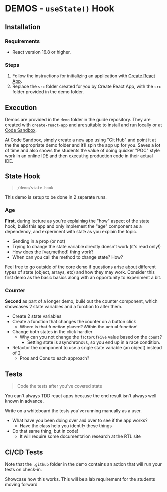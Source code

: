 # DEMOS - `useState()` Hook

## Installation

### Requirements

- React version 16.8 or higher.

### Steps

1. Follow the instructions for initializing an application with [Create React App](https://create-react-app.dev/docs/getting-started).
1. Replace the `src` folder created for you by Create React App, with the `src` folder provided in the demo folder.

## Execution

Demos are provided in the `demo` folder in the guide repository. They are created with `create-react-app` and are suitable to install and run locally or at [Code Sandbox](http://codesandbox.io).

At Code Sandbox, simply create a new app using "Git Hub" and point it at the the appropriate demo folder and it'll spin the app up for you. Saves a lot of time and also shows the students the value of doing quicker "POC" style work in an online IDE and then executing production code in their actual IDE.

## State Hook

> `/demo/state-hook`

This demo is setup to be done in 2 separate runs.

### Age

**First**, during lecture as you're explaining the "how" aspect of the state hook, build this app and only implement the "age" component as a dependency, and experiment with state as you explain the topic.

- Sending in a prop (or not)
- Trying to change the state variable directly doesn't work (it's read only!)
- How does the [var,method] thing work?
- When can you call the method to change state? How?

Feel free to go outside of the core demo if questions arise about different types of state (object, arrays, etc) and how they may work. Consider this first demo as the basic basics along with an opportunity to experiment a bit.

### Counter

**Second** as part of a longer demo, build out the counter component, which showcases 2 state variables and a function to alter them.

- Create 2 state variables
- Create a function that changes the counter on a button click
  - Where is that function placed?  Within the actual function!
- Change both states in the click handler
  - Why can you not change the `factorOfFive` value based on the `count`?
    - Setting state is asynchronous, so you end up in a race condition.
- Refactor the component to use a single state variable (an object) instead of 2
  - Pros and Cons to each approach?

## Tests

> Code the tests after you've covered state

You can't always TDD react apps because the end result isn't always well known in advance.

Write on a whiteboard the tests you've running manually as a user.

- What have you been doing over and over to see if the app works?
  - Have the class help you identify these things
- Do that same thing, but in code!
  - It will require some documentation research at the RTL site

## CI/CD Tests

Note that the `.github` folder in the demo contains an action that will run your tests on check-in.

Showcase how this works. This will be a lab requirement for the students moving forward
